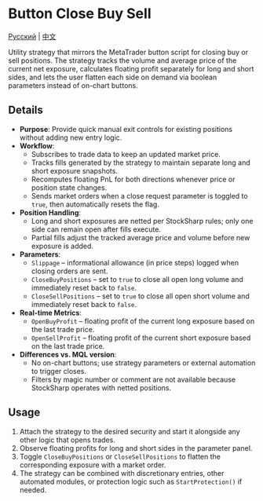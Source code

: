# Button Close Buy Sell
[Русский](README_ru.md) | [中文](README_cn.md)

Utility strategy that mirrors the MetaTrader button script for closing buy or sell positions. The strategy tracks the volume and average price of the current net exposure, calculates floating profit separately for long and short sides, and lets the user flatten each side on demand via boolean parameters instead of on-chart buttons.

## Details

- **Purpose**: Provide quick manual exit controls for existing positions without adding new entry logic.
- **Workflow**:
  - Subscribes to trade data to keep an updated market price.
  - Tracks fills generated by the strategy to maintain separate long and short exposure snapshots.
  - Recomputes floating PnL for both directions whenever price or position state changes.
  - Sends market orders when a close request parameter is toggled to `true`, then automatically resets the flag.
- **Position Handling**:
  - Long and short exposures are netted per StockSharp rules; only one side can remain open after fills execute.
  - Partial fills adjust the tracked average price and volume before new exposure is added.
- **Parameters**:
  - `Slippage` – informational allowance (in price steps) logged when closing orders are sent.
  - `CloseBuyPositions` – set to `true` to close all open long volume and immediately reset back to `false`.
  - `CloseSellPositions` – set to `true` to close all open short volume and immediately reset back to `false`.
- **Real-time Metrics**:
  - `OpenBuyProfit` – floating profit of the current long exposure based on the last trade price.
  - `OpenSellProfit` – floating profit of the current short exposure based on the last trade price.
- **Differences vs. MQL version**:
  - No on-chart buttons; use strategy parameters or external automation to trigger closes.
  - Filters by magic number or comment are not available because StockSharp operates with netted positions.

## Usage

1. Attach the strategy to the desired security and start it alongside any other logic that opens trades.
2. Observe floating profits for long and short sides in the parameter panel.
3. Toggle `CloseBuyPositions` or `CloseSellPositions` to flatten the corresponding exposure with a market order.
4. The strategy can be combined with discretionary entries, other automated modules, or protection logic such as `StartProtection()` if needed.
